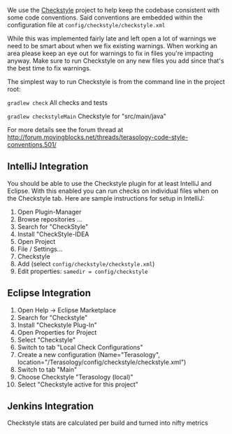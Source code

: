 We use the [Checkstyle](http://checkstyle.sourceforge.net/) project to help keep the codebase consistent with some code conventions. Said conventions are embedded within the configuration file at `config/checkstyle/checkstyle.xml`

While this was implemented fairly late and left open a lot of warnings we need to be smart about when we fix existing warnings. When working an area please keep an eye out for warnings to fix in files you're impacting anyway. Make sure to run Checkstyle on any new files you add since that's the best time to fix warnings.

The simplest way to run Checkstyle is from the command line in the project root:

`gradlew check` All checks and tests

`gradlew checkstyleMain` Checkstyle for "src/main/java"

For more details see the forum thread at http://forum.movingblocks.net/threads/terasology-code-style-conventions.501/

## IntelliJ Integration

You should be able to use the Checkstyle plugin for at least IntelliJ and Eclipse. With this enabled you can run checks on individual files when on the Checkstyle tab. Here are sample instructions for setup in IntelliJ:

1. Open Plugin-Manager
2. Browse repositories ...
3. Search for "CheckStyle"
4. Install "CheckStyle-IDEA
5. Open Project
6. File / Settings...
7. Checkstyle
8. Add (select `config/checkstyle/checkstyle.xml`)
9. Edit properties: `samedir = config/checkstyle`

## Eclipse Integration
1. Open Help -> Eclipse Marketplace
2. Search for "Checkstyle"
3. Install "Checkstyle Plug-In"
4. Open Properties for Project
5. Select "Checkstyle"
6. Switch to tab "Local Check Configurations"
7. Create a new configuration (Name="Terasology", location="/Terasology/config/checkstyle/checkstyle.xml")
8. Switch to tab "Main"
9. Choose Checkstyle "Terasology (local)"
10. Select "Checkstyle active for this project"

## Jenkins Integration

Checkstyle stats are calculated per build and turned into nifty metrics